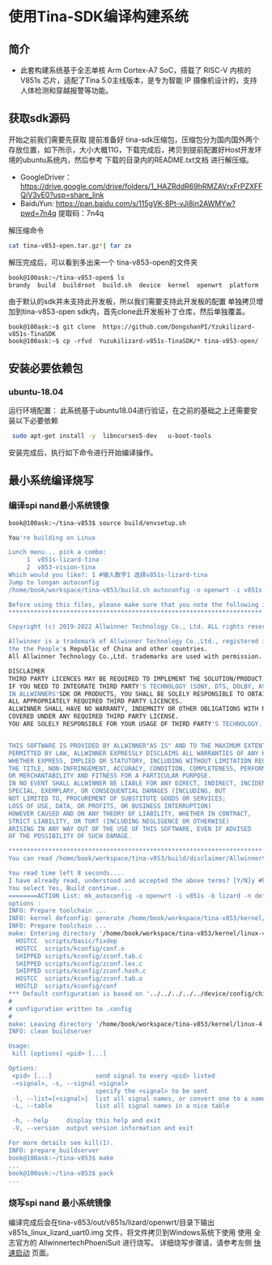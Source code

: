 # 使用Tina-SDK编译构建系统

## 简介

* 此套构建系统基于全志单核 Arm Cortex-A7 SoC，搭载了 RISC-V 内核的V851s  芯片，适配了Tina 5.0主线版本，是专为智能 IP 摄像机设计的，支持人体检测和穿越报警等功能。

## 获取sdk源码

开始之前我们需要先获取 提前准备好 tina-sdk压缩包，压缩包分为国内国外两个存放位置，如下所示，大小大概11G，下载完成后，拷贝到提前配置好Host开发环境的ubuntu系统内，然后参考 下载的目录内的README.txt文档 进行解压缩。

- GoogleDriver：  https://drive.google.com/drive/folders/1_HAZRddR69hRMZAVrxFrPZXFFQiV3vE0?usp=share_link
- BaiduYun:   https://pan.baidu.com/s/115gVK-8Pt-vJi8jn2AWMYw?pwd=7n4q  提取码：7n4q 
  

解压缩命令

```bash
cat tina-v853-open.tar.gz*| tar zx
```

解压完成后，可以看到多出来一个 tina-v853-open的文件夹

```bash
book@100ask:~/tina-v853-open$ ls
brandy  build  buildroot  build.sh  device  kernel  openwrt  platform  prebuilt  README.md  target  tools
```

由于默认的sdk并未支持此开发板，所以我们需要支持此开发板的配置 单独拷贝增加到tina-v853-open sdk内，首先clone此开发板补丁仓库，然后单独覆盖。

```bas
book@100ask:~$ git clone  https://github.com/DongshanPI/Yzukilizard-v851s-TinaSDK
book@100ask:~$ cp -rfvd  Yuzukilizard-v851s-TinaSDK/* tina-v853-open/
```



## 安装必要依赖包

### ubuntu-18.04

运行环境配置： 此系统基于ubuntu18.04进行验证，在之前的基础之上还需要安装以下必要依赖

```bash
 sudo apt-get install -y  libncurses5-dev   u-boot-tools
```

安装完成后，执行如下命令进行开始编译操作。




## 最小系统编译烧写

### 编译spi nand最小系统镜像

```bash
book@100ask:~/tina-v853$ source build/envsetup.sh 

You're building on Linux

Lunch menu... pick a combo:
     1	v851s-lizard-tina
     2	v853-vision-tina
Which would you like?: 1 #输入数字1 选择v851s-lizard-tina
Jump to longan autoconfig
/home/book/workspace/tina-v853/build.sh autoconfig -o openwrt -i v851s -b lizard 		-n default 

Before using this files, please make sure that you note the following important information.
**********************************************************************

Copyright (c) 2019-2022 Allwinner Technology Co., Ltd. ALL rights reserved.

Allwinner is a trademark of Allwinner Technology Co.,Ltd., registered in
the the People's Republic of China and other countries.
All Allwinner Technology Co.,Ltd. trademarks are used with permission.

DISCLAIMER
THIRD PARTY LICENCES MAY BE REQUIRED TO IMPLEMENT THE SOLUTION/PRODUCT.
IF YOU NEED TO INTEGRATE THIRD PARTY'S TECHNOLOGY (SONY, DTS, DOLBY, AVS OR MPEGLA, ETC.)
IN ALLWINNERS'SDK OR PRODUCTS, YOU SHALL BE SOLELY RESPONSIBLE TO OBTAIN
ALL APPROPRIATELY REQUIRED THIRD PARTY LICENCES.
ALLWINNER SHALL HAVE NO WARRANTY, INDEMNITY OR OTHER OBLIGATIONS WITH RESPECT TO MATTERS
COVERED UNDER ANY REQUIRED THIRD PARTY LICENSE.
YOU ARE SOLELY RESPONSIBLE FOR YOUR USAGE OF THIRD PARTY'S TECHNOLOGY.


THIS SOFTWARE IS PROVIDED BY ALLWINNER"AS IS" AND TO THE MAXIMUM EXTENT
PERMITTED BY LAW, ALLWINNER EXPRESSLY DISCLAIMS ALL WARRANTIES OF ANY KIND,
WHETHER EXPRESS, IMPLIED OR STATUTORY, INCLUDING WITHOUT LIMITATION REGARDING
THE TITLE, NON-INFRINGEMENT, ACCURACY, CONDITION, COMPLETENESS, PERFORMANCE
OR MERCHANTABILITY AND FITNESS FOR A PARTICULAR PURPOSE.
IN NO EVENT SHALL ALLWINNER BE LIABLE FOR ANY DIRECT, INDIRECT, INCIDENTAL,
SPECIAL, EXEMPLARY, OR CONSEQUENTIAL DAMAGES (INCLUDING, BUT
NOT LIMITED TO, PROCUREMENT OF SUBSTITUTE GOODS OR SERVICES;
LOSS OF USE, DATA, OR PROFITS, OR BUSINESS INTERRUPTION)
HOWEVER CAUSED AND ON ANY THEORY OF LIABILITY, WHETHER IN CONTRACT,
STRICT LIABILITY, OR TORT (INCLUDING NEGLIGENCE OR OTHERWISE)
ARISING IN ANY WAY OUT OF THE USE OF THIS SOFTWARE, EVEN IF ADVISED
OF THE POSSIBILITY OF SUCH DAMAGE.

**********************************************************************
You can read /home/book/workspace/tina-v853/build/disclaimer/Allwinnertech_Disclaimer(Cn_En)_20181122.md for detailed information. 

You read time left 8 seconds....
I have already read, understood and accepted the above terms? [Y/N]y #输入y
You select Yes, Build continue....
========ACTION List: mk_autoconfig -o openwrt -i v851s -b lizard -n default;========
options : 
INFO: Prepare toolchain ...
INFO: kernel defconfig: generate /home/book/workspace/tina-v853/kernel/linux-4.9/.config by /home/book/workspace/tina-v853/device/config/chips/v851s/configs/lizard/linux-4.9/config-4.9
INFO: Prepare toolchain ...
make: Entering directory '/home/book/workspace/tina-v853/kernel/linux-4.9'
  HOSTCC  scripts/basic/fixdep
  HOSTCC  scripts/kconfig/conf.o
  SHIPPED scripts/kconfig/zconf.tab.c
  SHIPPED scripts/kconfig/zconf.lex.c
  SHIPPED scripts/kconfig/zconf.hash.c
  HOSTCC  scripts/kconfig/zconf.tab.o
  HOSTLD  scripts/kconfig/conf
*** Default configuration is based on '../../../../../device/config/chips/v851s/configs/lizard/linux-4.9/config-4.9'
#
# configuration written to .config
#
make: Leaving directory '/home/book/workspace/tina-v853/kernel/linux-4.9'
INFO: clean buildserver

Usage:
 kill [options] <pid> [...]

Options:
 <pid> [...]            send signal to every <pid> listed
 -<signal>, -s, --signal <signal>
                        specify the <signal> to be sent
 -l, --list=[<signal>]  list all signal names, or convert one to a name
 -L, --table            list all signal names in a nice table

 -h, --help     display this help and exit
 -V, --version  output version information and exit

For more details see kill(1).
INFO: prepare_buildserver
book@100ask:~/tina-v853$ make
...
book@100ask:~/tina-v853$ pack
...
```



### 烧写spi nand 最小系统镜像

编译完成后会在tina-v853/out/v851s/lizard/openwrt/目录下输出 v851s_linux_lizard_uart0.img 文件，将文件拷贝到Windows系统下使用 使用 全志官方的  AllwinnertechPhoeniSuit 进行烧写。
详细烧写步骤请，请参考左侧 [快速启动](https://dongshanpi.com/DongshanNezhaSTU/03-QuickStart/#spi-nand) 页面。





